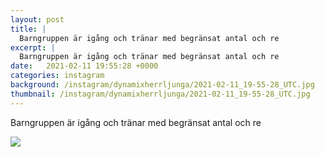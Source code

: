 ```yaml
---
layout: post
title: |
  Barngruppen är igång och tränar med begränsat antal och re
excerpt: |
  Barngruppen är igång och tränar med begränsat antal och re
date:   2021-02-11 19:55:28 +0000
categories: instagram
background: /instagram/dynamixherrljunga/2021-02-11_19-55-28_UTC.jpg
thumbnail: /instagram/dynamixherrljunga/2021-02-11_19-55-28_UTC.jpg
---
```

Barngruppen är igång och tränar med begränsat antal och re



<img src='/www-dynamix-herrljunga/instagram/dynamixherrljunga/2021-02-11_19-55-28_UTC.jpg' class='img-fluid' />
